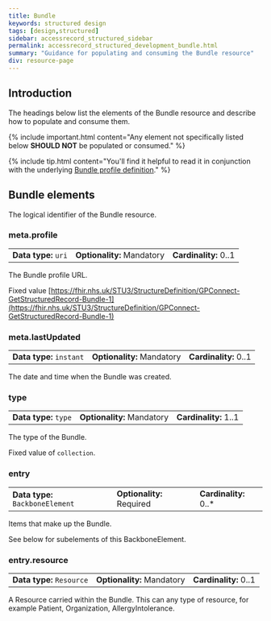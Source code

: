 ```yaml
---
title: Bundle
keywords: structured design
tags: [design,structured]
sidebar: accessrecord_structured_sidebar
permalink: accessrecord_structured_development_bundle.html
summary: "Guidance for populating and consuming the Bundle resource"
div: resource-page
---
```


## Introduction ##

The headings below list the elements of the Bundle resource and describe how to populate and consume them.

{% include important.html content="Any element not specifically listed below **SHOULD NOT** be populated or consumed." %}

{% include tip.html content="You'll find it helpful to read it in conjunction with the underlying [Bundle profile definition](https://fhir.nhs.uk/STU3/StructureDefinition/GPConnect-GetStructuredRecord-Bundle-1)." %} 

## Bundle elements ##

The logical identifier of the Bundle resource.

### meta.profile ###

<table class='resource-attributes'>
  <tr>
    <td><b>Data type:</b> <code>uri</code></td>
    <td><b>Optionality:</b> Mandatory</td>
    <td><b>Cardinality:</b> 0..1</td>
  </tr>
</table>

The Bundle profile URL.

Fixed value [https://fhir.nhs.uk/STU3/StructureDefinition/GPConnect-GetStructuredRecord-Bundle-1](https://fhir.nhs.uk/STU3/StructureDefinition/GPConnect-GetStructuredRecord-Bundle-1)

### meta.lastUpdated ###

<table class='resource-attributes'>
  <tr>
    <td><b>Data type:</b> <code>instant</code></td>
    <td><b>Optionality:</b> Mandatory</td>
    <td><b>Cardinality:</b> 0..1</td>
  </tr>
</table>

The date and time when the Bundle was created.

### type ###

<table class='resource-attributes'>
  <tr>
    <td><b>Data type:</b> <code>type</code></td>
    <td><b>Optionality:</b> Mandatory</td>
    <td><b>Cardinality:</b> 1..1</td>
  </tr>
</table>

The type of the Bundle.

Fixed value of `collection`.

### entry ###

<table class='resource-attributes'>
  <tr>
    <td><b>Data type:</b> <code>BackboneElement</code></td>
    <td><b>Optionality:</b> Required</td>
    <td><b>Cardinality:</b> 0..*</td>
  </tr>
</table>

Items that make up the Bundle.

See below for subelements of this BackboneElement.

### entry.resource ###

<table class='resource-attributes'>
  <tr>
    <td><b>Data type:</b> <code>Resource</code></td>
    <td><b>Optionality:</b> Mandatory</td>
    <td><b>Cardinality:</b> 0..1</td>
  </tr>
</table>

A Resource carried within the Bundle.  This can any type of resource, for example Patient, Organization, AllergyIntolerance.
